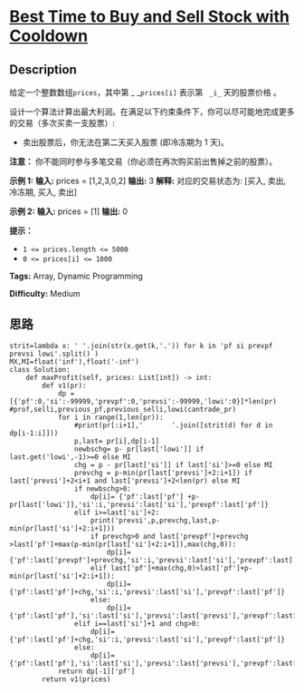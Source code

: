 # [Best Time to Buy and Sell Stock with Cooldown][title]

## Description

给定一个整数数组`prices`，其中第  _ _`prices[i]` 表示第 ` _i_` 天的股票价格 。​

设计一个算法计算出最大利润。在满足以下约束条件下，你可以尽可能地完成更多的交易（多次买卖一支股票）:

  * 卖出股票后，你无法在第二天买入股票 (即冷冻期为 1 天)。

**注意：** 你不能同时参与多笔交易（你必须在再次购买前出售掉之前的股票）。



**示例 1:**
            **输入:** prices = [1,2,3,0,2]    **输出:** 3     **解释:** 对应的交易状态为: [买入, 卖出, 冷冻期, 买入, 卖出]

**示例 2:**
            **输入:** prices = [1]    **输出:** 0    



**提示：**

  * `1 <= prices.length <= 5000`
  * `0 <= prices[i] <= 1000`


**Tags:** Array, Dynamic Programming

**Difficulty:** Medium

## 思路

``` python3
strit=lambda x: ' '.join(str(x.get(k,'.')) for k in 'pf si prevpf prevsi lowi'.split() )
MX,MI=float('inf'),float('-inf')
class Solution:
    def maxProfit(self, prices: List[int]) -> int:
        def v1(pr):
            dp = [{'pf':0,'si':-99999,'prevpf':0,'prevsi':-99999,'lowi':0}]*len(pr) #prof,selli,previous_pf,previous_selli,lowi(cantrade_pr)
            for i in range(1,len(pr)):
                #print(pr[:i+1],'		'.join([strit(d) for d in dp[i-1:i]]))
                p,last= pr[i],dp[i-1]
                newbschg= p- pr[last['lowi']] if last.get('lowi',-1)>=0 else MI
                chg = p - pr[last['si']] if last['si']>=0 else MI
                prevchg = p-min(pr[last['prevsi']+2:i+1]) if last['prevsi']+2<i+1 and last['prevsi']+2<len(pr) else MI
                if newbschg>0:
                    dp[i]= {'pf':last['pf'] +p- pr[last['lowi']],'si':i,'prevsi':last['si'],'prevpf':last['pf']}
                elif i>=last['si']+2:
                    print('prevsi',p,prevchg,last,p-min(pr[last['si']+2:i+1]))
                    if prevchg>0 and last['prevpf']+prevchg >last['pf']+max(p-min(pr[last['si']+2:i+1]),max(chg,0)):
                        dp[i]= {'pf':last['prevpf']+prevchg,'si':i,'prevsi':last['si'],'prevpf':last['pf']}
                    elif last['pf']+max(chg,0)>last['pf']+p-min(pr[last['si']+2:i+1]):
                        dp[i]= {'pf':last['pf']+chg,'si':i,'prevsi':last['si'],'prevpf':last['pf']}
                    else:
                        dp[i]= {'pf':last['pf'],'si':last['si'],'prevsi':last['prevsi'],'prevpf':last['prevpf'],'lowi':i} 
                elif i==last['si']+1 and chg>0:
                    dp[i]= {'pf':last['pf']+chg,'si':i,'prevsi':last['si'],'prevpf':last['pf']}    
                else:                            
                    dp[i]= {'pf':last['pf'],'si':last['si'],'prevsi':last['prevsi'],'prevpf':last['prevpf']}
            return dp[-1]['pf']          
        return v1(prices)
```

[title]: https://leetcode-cn.com/problems/best-time-to-buy-and-sell-stock-with-cooldown
